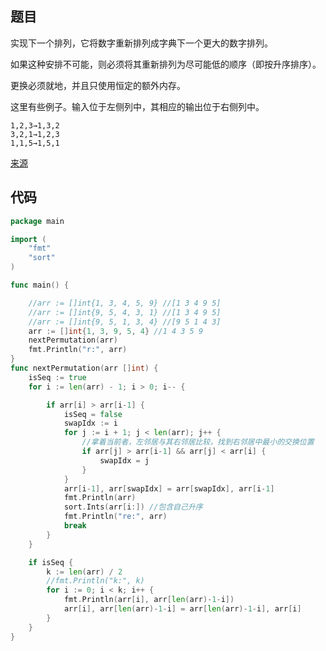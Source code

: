 ## 题目


实现下一个排列，它将数字重新排列成字典下一个更大的数字排列。

如果这种安排不可能，则必须将其重新排列为尽可能低的顺序（即按升序排序）。

更换必须就地，并且只使用恒定的额外内存。

这里有些例子。输入位于左侧列中，其相应的输出位于右侧列中。
~~~
1,2,3→1,3,2
3,2,1→1,2,3
1,1,5→1,5,1

~~~

[来源](https://leetcode.com/problems/next-permutation/description/)


## 代码
~~~go
package main

import (
	"fmt"
	"sort"
)

func main() {

	//arr := []int{1, 3, 4, 5, 9} //[1 3 4 9 5]
	//arr := []int{9, 5, 4, 3, 1} //[1 3 4 9 5]
	//arr := []int{9, 5, 1, 3, 4} //[9 5 1 4 3]
	arr := []int{1, 3, 9, 5, 4} //1 4 3 5 9
	nextPermutation(arr)
	fmt.Println("r:", arr)
}
func nextPermutation(arr []int) {
	isSeq := true
	for i := len(arr) - 1; i > 0; i-- {

		if arr[i] > arr[i-1] {
			isSeq = false
			swapIdx := i
			for j := i + 1; j < len(arr); j++ {
				//拿着当前者，左邻居与其右邻居比较，找到右邻居中最小的交换位置
				if arr[j] > arr[i-1] && arr[j] < arr[i] {
					swapIdx = j
				}
			}
			arr[i-1], arr[swapIdx] = arr[swapIdx], arr[i-1]
			fmt.Println(arr)
			sort.Ints(arr[i:]) //包含自己升序
			fmt.Println("re:", arr)
			break
		}
	}

	if isSeq {
		k := len(arr) / 2
		//fmt.Println("k:", k)
		for i := 0; i < k; i++ {
			fmt.Println(arr[i], arr[len(arr)-1-i])
			arr[i], arr[len(arr)-1-i] = arr[len(arr)-1-i], arr[i]
		}
	}
}
~~~
